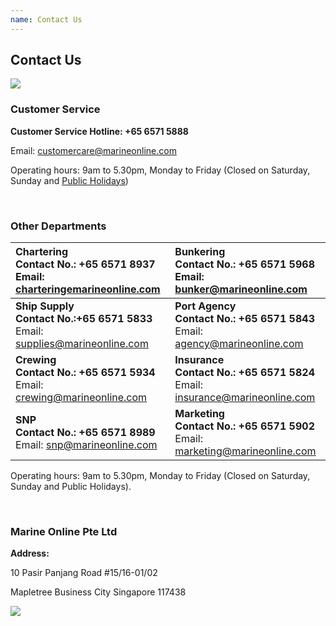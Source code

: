 ```yaml
---
name: Contact Us 
---
```


## Contact Us 

![](https://bwec-file.oss-cn-hongkong.aliyuncs.com/cms/contact.jpg)

### Customer Service

**Customer Service Hotline: +65 6571 5888**

Email: [customercare@marineonline.com](mailto:customercare@marineonline.com)

Operating hours: 9am to 5.30pm, Monday to Friday (Closed on Saturday, Sunday and <a href="https://www.mom.gov.sg/employment-practices/public-holidays/">Public Holidays</a>)

<br>

### Other Departments

|**Chartering<br>Contact No.: +65 6571 8937**<br>Email: [charteringemarineonline.com](mailto:chartering@marineonline.com)|**Bunkering<br>Contact No.: +65 6571 5968**<br>Email: [bunker@marineonline.com](mailto:bunker@marineonline.com)|
|:---|:---|   
|**Ship Supply<br>Contact No.:+65 6571 5833**<br>Email: [supplies@marineonline.com](mailto:supplies@marineonline.com)|**Port Agency<br>Contact No.: +65 6571 5843**<br>Email: [agency@marineonline.com](mailto:agency@marineonline.com)|
|**Crewing<br>Contact No.: +65 6571 5934**<br>Email: [crewing@marineonline.com](mailto:crewing@marineonline.com)|**Insurance<br>Contact No.: +65 6571 5824**<br>Email: [insurance@marineonline.com](mailto:insurance@marineonline.com)|
|**SNP<br>Contact No.: +65 6571 8989**<br>Email: [snp@marineonline.com](mailto:snp@marineonline.com)|**Marketing<br>Contact No.: +65 6571 5902**<br>Email: [marketing@marineonline.com](mailto:marketing@marineonline.com)|

Operating hours: 9am to 5.30pm, Monday to Friday (Closed on Saturday, Sunday and Public Holidays).

<br>

### Marine Online Pte Ltd

**Address:**

10 Pasir Panjang Road #15&#47;16-01/02

Mapletree Business City Singapore 117438

![](https://bwec-file.oss-cn-hongkong.aliyuncs.com/cms/map.png)
